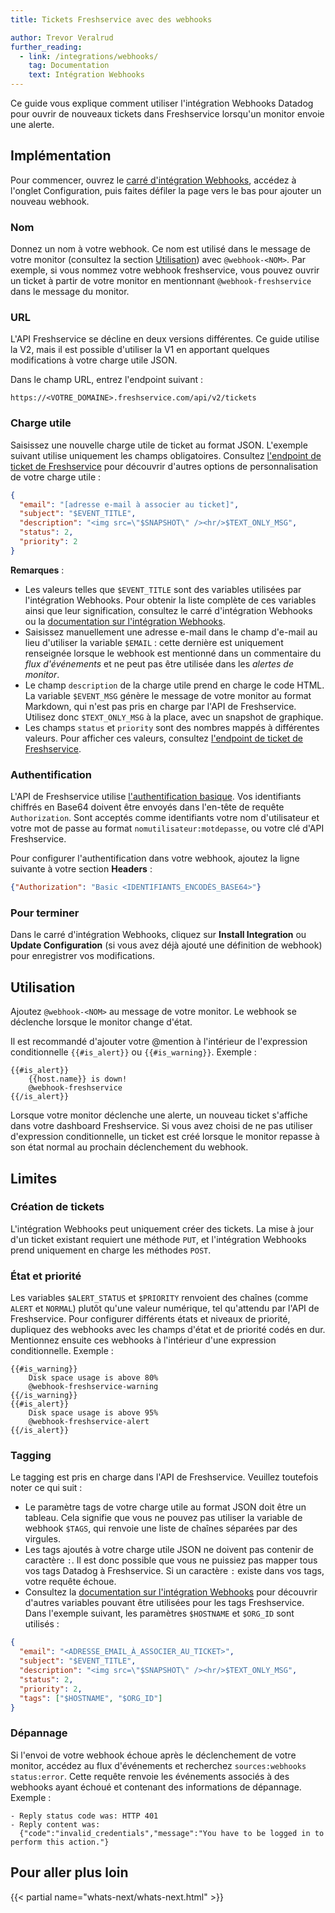 ```yaml
---
title: Tickets Freshservice avec des webhooks

author: Trevor Veralrud
further_reading:
  - link: /integrations/webhooks/
    tag: Documentation
    text: Intégration Webhooks
---
```

Ce guide vous explique comment utiliser l'intégration Webhooks Datadog pour ouvrir de nouveaux tickets dans Freshservice lorsqu'un monitor envoie une alerte.

## Implémentation

Pour commencer, ouvrez le [carré d'intégration Webhooks][1], accédez à l'onglet Configuration, puis faites défiler la page vers le bas pour ajouter un nouveau webhook.

### Nom

Donnez un nom à votre webhook. Ce nom est utilisé dans le message de votre monitor (consultez la section [Utilisation](#utilisation)) avec `@webhook-<NOM>`. Par exemple, si vous nommez votre webhook freshservice, vous pouvez ouvrir un ticket à partir de votre monitor en mentionnant `@webhook-freshservice` dans le message du monitor.

### URL

L'API Freshservice se décline en deux versions différentes. Ce guide utilise la V2, mais il est possible d'utiliser la V1 en apportant quelques modifications à votre charge utile JSON.

Dans le champ URL, entrez l'endpoint suivant :

`https://<VOTRE_DOMAINE>.freshservice.com/api/v2/tickets`

### Charge utile

Saisissez une nouvelle charge utile de ticket au format JSON. L'exemple suivant utilise uniquement les champs obligatoires. Consultez [l'endpoint de ticket de Freshservice][2] pour découvrir d'autres options de personnalisation de votre charge utile :

```json
{
  "email": "[adresse e-mail à associer au ticket]",
  "subject": "$EVENT_TITLE",
  "description": "<img src=\"$SNAPSHOT\" /><hr/>$TEXT_ONLY_MSG",
  "status": 2,
  "priority": 2
}
```

**Remarques** :

* Les valeurs telles que `$EVENT_TITLE` sont des variables utilisées par l'intégration Webhooks. Pour obtenir la liste complète de ces variables ainsi que leur signification, consultez le carré d'intégration Webhooks ou la [documentation sur l'intégration Webhooks][3].
* Saisissez manuellement une adresse e-mail dans le champ d'e-mail au lieu d'utiliser la variable `$EMAIL` : cette dernière est uniquement renseignée lorsque le webhook est mentionné dans un commentaire du *flux d'événements* et ne peut pas être utilisée dans les *alertes de monitor*.
* Le champ `description` de la charge utile prend en charge le code HTML. La variable `$EVENT_MSG` génère le message de votre monitor au format Markdown, qui n'est pas pris en charge par l'API de Freshservice. Utilisez donc `$TEXT_ONLY_MSG` à la place, avec un snapshot de graphique.
* Les champs `status` et `priority` sont des nombres mappés à différentes valeurs. Pour afficher ces valeurs, consultez [l'endpoint de ticket de Freshservice][2].

### Authentification

L'API de Freshservice utilise [l'authentification basique][4]. Vos identifiants chiffrés en Base64 doivent être envoyés dans l'en-tête de requête `Authorization`. Sont acceptés comme identifiants votre nom d'utilisateur et votre mot de passe au format `nomutilisateur:motdepasse`, ou votre clé d'API Freshservice.

Pour configurer l'authentification dans votre webhook, ajoutez la ligne suivante à votre section **Headers** :

```json
{"Authorization": "Basic <IDENTIFIANTS_ENCODÉS_BASE64>"}
```

### Pour terminer

Dans le carré d'intégration Webhooks, cliquez sur **Install Integration** ou **Update Configuration** (si vous avez déjà ajouté une définition de webhook) pour enregistrer vos modifications.

## Utilisation

Ajoutez `@webhook-<NOM>` au message de votre monitor. Le webhook se déclenche lorsque le monitor change d'état.

Il est recommandé d'ajouter votre @mention à l'intérieur de l'expression conditionnelle `{{#is_alert}}` ou `{{#is_warning}}`. Exemple :

```text
{{#is_alert}}
    {{host.name}} is down!
    @webhook-freshservice
{{/is_alert}}
```

Lorsque votre monitor déclenche une alerte, un nouveau ticket s'affiche dans votre dashboard Freshservice. Si vous avez choisi de ne pas utiliser d'expression conditionnelle, un ticket est créé lorsque le monitor repasse à son état normal au prochain déclenchement du webhook.

## Limites

### Création de tickets

L'intégration Webhooks peut uniquement créer des tickets. La mise à jour d'un ticket existant requiert une méthode `PUT`, et l'intégration Webhooks prend uniquement en charge les méthodes `POST`.

### État et priorité

Les variables `$ALERT_STATUS` et `$PRIORITY` renvoient des chaînes (comme `ALERT` et `NORMAL`) plutôt qu'une valeur numérique, tel qu'attendu par l'API de Freshservice. Pour configurer différents états et niveaux de priorité, dupliquez des webhooks avec les champs d'état et de priorité codés en dur. Mentionnez ensuite ces webhooks à l'intérieur d'une expression conditionnelle. Exemple :

```text
{{#is_warning}}
    Disk space usage is above 80%
    @webhook-freshservice-warning
{{/is_warning}}
{{#is_alert}}
    Disk space usage is above 95%
    @webhook-freshservice-alert
{{/is_alert}}
```

### Tagging

Le tagging est pris en charge dans l'API de Freshservice. Veuillez toutefois noter ce qui suit :

* Le paramètre tags de votre charge utile au format JSON doit être un tableau. Cela signifie que vous ne pouvez pas utiliser la variable de webhook `$TAGS`, qui renvoie une liste de chaînes séparées par des virgules.
* Les tags ajoutés à votre charge utile JSON ne doivent pas contenir de caractère `:`. Il est donc possible que vous ne puissiez pas mapper tous vos tags Datadog à Freshservice. Si un caractère `:` existe dans vos tags, votre requête échoue.
* Consultez la [documentation sur l'intégration Webhooks][3] pour découvrir d'autres variables pouvant être utilisées pour les tags Freshservice. Dans l'exemple suivant, les paramètres `$HOSTNAME` et `$ORG_ID` sont utilisés :

```json
{
  "email": "<ADRESSE_EMAIL_À_ASSOCIER_AU_TICKET>",
  "subject": "$EVENT_TITLE",
  "description": "<img src=\"$SNAPSHOT\" /><hr/>$TEXT_ONLY_MSG",
  "status": 2,
  "priority": 2,
  "tags": ["$HOSTNAME", "$ORG_ID"]
}
```

### Dépannage

Si l'envoi de votre webhook échoue après le déclenchement de votre monitor, accédez au flux d'événements et recherchez `sources:webhooks` `status:error`. Cette requête renvoie les événements associés à des webhooks ayant échoué et contenant des informations de dépannage. Exemple :

```text
- Reply status code was: HTTP 401
- Reply content was:
  {"code":"invalid_credentials","message":"You have to be logged in to perform this action."}
```

## Pour aller plus loin

{{< partial name="whats-next/whats-next.html" >}}

[1]: https://app.datadoghq.com/account/settings#integrations/webhooks
[2]: https://api.freshservice.com/v2/#create_ticket
[3]: /fr/integrations/webhooks/#usage
[4]: https://en.wikipedia.org/wiki/Basic_access_authentication
